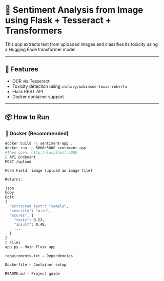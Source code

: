 # 🧠 Sentiment Analysis from Image using Flask + Tesseract + Transformers

This app extracts text from uploaded images and classifies its toxicity using a Hugging Face transformer model.

---

## 🚀 Features

- OCR via Tesseract
- Toxicity detection using `unitary/unbiased-toxic-roberta`
- Flask REST API
- Docker container support

---

## 📦 How to Run

### 🐳 Docker (Recommended)

```bash
docker build -t sentiment-app .
docker run -p 5000:5000 sentiment-app
#Then open: http://localhost:5000
🧪 API Endpoint
POST /upload

Form Field: image (upload an image file)

Returns:

json
Copy
Edit
{
  "extracted_text": "sample",
  "severity": "mild",
  "scores": {
    "toxic": 0.23,
    "insult": 0.48,
    ...
  }
}
📁 Files
app.py — Main Flask app

requirements.txt — Dependencies

Dockerfile — Container setup

README.md — Project guide